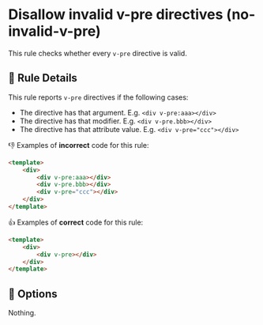 # Disallow invalid v-pre directives (no-invalid-v-pre)

This rule checks whether every `v-pre` directive is valid.

## 📖 Rule Details

This rule reports `v-pre` directives if the following cases:

- The directive has that argument. E.g. `<div v-pre:aaa></div>`
- The directive has that modifier. E.g. `<div v-pre.bbb></div>`
- The directive has that attribute value. E.g. `<div v-pre="ccc"></div>`

👎 Examples of **incorrect** code for this rule:

```html
<template>
    <div>
        <div v-pre:aaa></div>
        <div v-pre.bbb></div>
        <div v-pre="ccc"></div>
    </div>
</template>
```

👍 Examples of **correct** code for this rule:

```html
<template>
    <div>
        <div v-pre></div>
    </div>
</template>
```

## 🔧 Options

Nothing.
